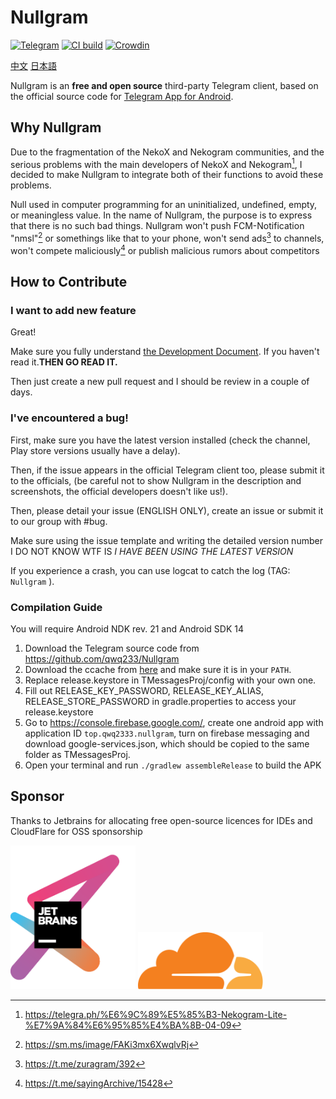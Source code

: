 # Nullgram

[![Telegram](https://img.shields.io/static/v1?label=Telegram&message=@NullgramClient&color=0088cc)](https://t.me/NullgramClient)  [![CI build](https://github.com/qwq233/Nullgram/actions/workflows/ci.yml/badge.svg?branch=master)](https://github.com/qwq233/Nullgram/actions/workflows/ci.yml/)  [![Crowdin](https://badges.crowdin.net/nullgram/localized.svg)](https://crowdin.com/project/nullgram)

[中文](README_CN.md)  [日本語](README_JA.md)

Nullgram is an **free and open source** third-party Telegram client, based on the official source code for [Telegram App for Android](https://play.google.com/store/apps/details?id=org.telegram.messenger).

## Why Nullgram
Due to the fragmentation of the NekoX and Nekogram communities, and the serious problems with the main developers of NekoX and Nekogram[^1], I decided to make Nullgram to integrate both of their functions to avoid these problems.

Null used in computer programming for an uninitialized, undefined, empty, or meaningless value.
In the name of Nullgram, the purpose is to express that there is no such bad things. Nullgram won't push FCM-Notification "nmsl"[^2] or somethings like that to your phone, won't send ads[^4] to channels, won't compete maliciously[^5] or publish malicious rumors about competitors

## How to Contribute

### I want to add new feature
Great!

Make sure you fully understand [the Development Document](./docs/CONTRIBUTING.md).
If you haven't read it.**THEN GO READ IT.**

Then just create a new pull request and I should be review in a couple of days.

### I've encountered a bug!
First, make sure you have the latest version installed (check the channel, Play store versions usually have a delay).

Then, if the issue appears in the official Telegram client too, please submit it to the officials, (be careful not to show Nullgram in the description and screenshots, the official developers doesn't like us!).

Then, please detail your issue (ENGLISH ONLY), create an issue or submit it to our group with #bug.

Make sure using the issue template and writing the detailed version number I DO NOT KNOW WTF IS *I HAVE BEEN USING THE LATEST VERSION*

If you experience a crash, you can use logcat to catch the log (TAG:  `Nullgram` ).

### Compilation Guide

You will require Android NDK rev. 21 and Android SDK 14

1. Download the Telegram source code from https://github.com/qwq233/Nullgram
2. Download the ccache from [here](https://ccache.dev/) and make sure it is in your `PATH`.
3. Replace release.keystore in TMessagesProj/config with your own one.
4. Fill out RELEASE_KEY_PASSWORD, RELEASE_KEY_ALIAS, RELEASE_STORE_PASSWORD in gradle.properties to access your release.keystore
5.  Go to https://console.firebase.google.com/, create one android app with application ID `top.qwq2333.nullgram`, turn on firebase messaging and download google-services.json, 
    which should be copied to the same folder as TMessagesProj.
6. Open your terminal and run `./gradlew assembleRelease` to build the APK

## Sponsor

Thanks to Jetbrains for allocating free open-source licences for IDEs and CloudFlare for OSS sponsorship

[<img src="docs/jetbrains-variant-3.png" width="200"/>](https://jb.gg/OpenSource)
[<img src="docs/CF_logomark.svg" width="200"/>](https://www.cloudflare.com/)


[^1]: https://telegra.ph/%E6%9C%89%E5%85%B3-Nekogram-Lite-%E7%9A%84%E6%95%85%E4%BA%8B-04-09

[^2]:https://sm.ms/image/FAKi3mx6XwqlvRj

[^3]:https://t.me/NekogramX/418

[^4]:https://t.me/zuragram/392

[^5]:https://t.me/sayingArchive/15428
